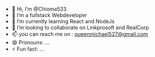 - 👋 Hi, I’m @Chioma533
- 👀 I’m a fullstack Webdeveloper
- 🌱 I’m currently learning React and NodeJs
- 💞️ I’m looking to collaborate on  Linkprosoft and RealCorp
- 📫 you can reach me on : queenmichael527@gmail.com
- 😄 Pronouns: ...
- ⚡ Fun fact: ...

<!---
Chioma533/Chioma533 is a ✨ special ✨ repository because its `README.md` (this file) appears on your GitHub profile.
You can click the Preview link to take a look at your changes.
--->

